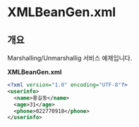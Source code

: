 # XMLBeanGen.xml

## 개요 

Marshalling/Unmarshallig 서비스 예제입니다. 

**XMLBeanGen.xml**

```xml
<?xml version="1.0" encoding="UTF-8"?>
<userinfo>
  <name>홍길동</name>
  <age>31</age>
  <phone>022770918</phone>
</userinfo>
```
